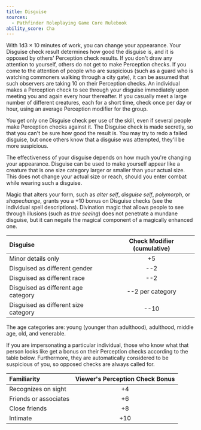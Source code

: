 ```yaml
---
title: Disguise
sources:
  - Pathfinder Roleplaying Game Core Rulebook
ability_score: Cha
---
```


With 1d3 × 10 minutes of work, you can change your appearance. Your Disguise check result determines how good the disguise is, and it is opposed by others' Perception check results. If you don't draw any attention to yourself, others do not get to make Perception checks. If you come to the attention of people who are suspicious (such as a guard who is watching commoners walking through a city gate), it can be assumed that such observers are taking 10 on their Perception checks. An individual makes a Perception check to see through your disguise immediately upon meeting you and again every hour thereafter. If you casually meet a large number of different creatures, each for a short time, check once per day or hour, using an average Perception modifier for the group.

You get only one Disguise check per use of the skill, even if several people make Perception checks against it. The Disguise check is made secretly, so that you can't be sure how good the result is. You may try to redo a failed disguise, but once others know that a disguise was attempted, they'll be more suspicious.

The effectiveness of your disguise depends on how much you're changing your appearance. Disguise can be used to make yourself appear like a creature that is one size category larger or smaller than your actual size. This does not change your actual size or reach, should you enter combat while wearing such a disguise.

Magic that alters your form, such as *alter self*, *disguise self*, *polymorph*, or *shapechange*, grants you a +10 bonus on Disguise checks (see the individual spell descriptions). Divination magic that allows people to see through illusions (such as *true seeing*) does not penetrate a mundane disguise, but it can negate the magical component of a magically enhanced one.

| Disguise                             | Check Modifier (cumulative) |
|:-------------------------------------|:---------------------------:|
| Minor details only                   |             +5              |
| Disguised as different gender        |             --2             |
| Disguised as different race          |             --2             |
| Disguised as different age category  |      --2 per category       |
| Disguised as different size category |            --10             |

The age categories are: young (younger than adulthood), adulthood, middle age, old, and venerable.

If you are impersonating a particular individual, those who know what that person looks like get a bonus on their Perception checks according to the table below. Furthermore, they are automatically considered to be suspicious of you, so opposed checks are always called for.

| Familiarity           | Viewer's Perception Check Bonus |
|:----------------------|:-------------------------------:|
| Recognizes on sight   |               +4                |
| Friends or associates |               +6                |
| Close friends         |               +8                |
| Intimate              |               +10               |

